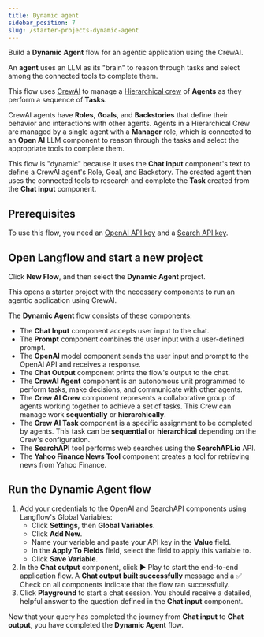 ```yaml
---
title: Dynamic agent
sidebar_position: 7
slug: /starter-projects-dynamic-agent
---
```


Build a **Dynamic Agent** flow for an agentic application using the CrewAI.

An **agent** uses an LLM as its "brain" to reason through tasks and select among the connected tools to complete them.

This flow uses [CrewAI](https://docs.crewai.com/) to manage a [Hierarchical crew](https://docs.crewai.com/how-to/Hierarchical/) of **Agents** as they perform a sequence of **Tasks**.

CrewAI agents have **Roles**, **Goals**, and **Backstories** that define their behavior and interactions with other agents. Agents in a Hierarchical Crew are managed by a single agent with a **Manager** role, which is connected to an **Open AI** LLM component to reason through the tasks and select the appropriate tools to complete them.

This flow is "dynamic" because it uses the **Chat input** component's text to define a CrewAI agent's Role, Goal, and Backstory. The created agent then uses the connected tools to research and complete the **Task** created from the **Chat input** component.

## Prerequisites

To use this flow, you need an [OpenAI API key](https://platform.openai.com/) and a [Search API key](https://www.searchapi.io/).

## Open Langflow and start a new project

Click **New Flow**, and then select the **Dynamic Agent** project.

This opens a starter project with the necessary components to run an agentic application using CrewAI.

The **Dynamic Agent** flow consists of these components:

* The **Chat Input** component accepts user input to the chat.
* The **Prompt** component combines the user input with a user-defined prompt.
* The **OpenAI** model component sends the user input and prompt to the OpenAI API and receives a response.
* The **Chat Output** component prints the flow's output to the chat.
* The **CrewAI Agent** component is an autonomous unit programmed to perform tasks, make decisions, and communicate with other agents.
* The **Crew AI Crew** component represents a collaborative group of agents working together to achieve a set of tasks. This Crew can manage work **sequentially** or **hierarchically**.
* The **Crew AI Task** component is a specific assignment to be completed by agents.
This task can be **sequential** or **hierarchical** depending on the Crew's configuration.
* The **SearchAPI** tool performs web searches using the **SearchAPI.io** API.
* The **Yahoo Finance News Tool** component creates a tool for retrieving news from Yahoo Finance.

## Run the Dynamic Agent flow

1. Add your credentials to the OpenAI and SearchAPI components using Langflow's Global Variables:
   - Click **Settings**, then **Global Variables**.
   - Click **Add New**.
   - Name your variable and paste your API key in the **Value** field.
   - In the **Apply To Fields** field, select the field to apply this variable to.
   - Click **Save Variable**.
2. In the **Chat output** component, click ▶️ Play to start the end-to-end application flow.
   A **Chat output built successfully** message and a ✅ Check on all components indicate that the flow ran successfully.
3. Click **Playground** to start a chat session.
   You should receive a detailed, helpful answer to the question defined in the **Chat input** component.

Now that your query has completed the journey from **Chat input** to **Chat output**, you have completed the **Dynamic Agent** flow.